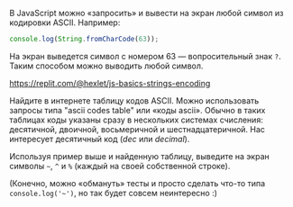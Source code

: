
В JavaScript можно «запросить» и вывести на экран любой символ из кодировки ASCII. Например:

```javascript
console.log(String.fromCharCode(63));
```

На экран выведется символ с номером 63 — вопросительный знак `?`. Таким способом можно выводить любой символ.

https://replit.com/@hexlet/js-basics-strings-encoding

Найдите в интернете таблицу кодов ASCII. Можно использовать запросы типа "ascii codes table" или «коды ascii». Обычно в таких таблицах коды указаны сразу в нескольких системах счисления: десятичной, двоичной, восьмеричной и шестнадцатеричной. Нас интересует десятичный код (*dec* или *decimal*).

Используя пример выше и найденную таблицу, выведите на экран символы `~`, `^` и `%` (каждый на своей собственной строке).

(Конечно, можно «обмануть» тесты и просто сделать что-то типа `console.log('~')`, но так будет совсем неинтересно :)
